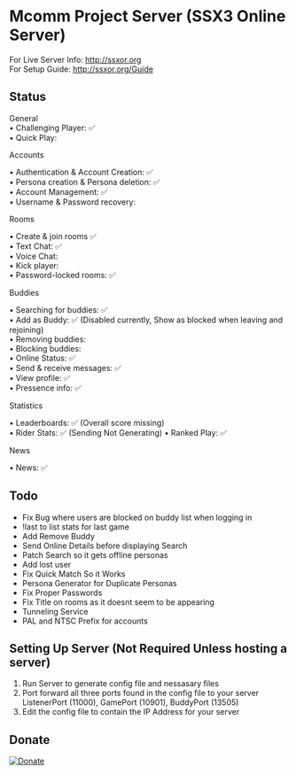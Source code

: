 ﻿# Mcomm Project Server (SSX3 Online Server)
For Live Server Info: http://ssxor.org  
For Setup Guide: http://ssxor.org/Guide

## Status
General  
• Challenging Player: ✅  
• Quick Play:  

Accounts  
  
• Authentication & Account Creation: ✅  
• Persona creation & Persona deletion: ✅  
• Account Management: ✅  
• Username & Password recovery:  

Rooms  

• Create & join rooms ✅  
• Text Chat: ✅  
• Voice Chat:  
• Kick player:  
• Password-locked rooms: ✅

Buddies  

• Searching for buddies: ✅  
• Add as Buddy: ✅ (Disabled currently, Show as blocked when leaving and rejoining)  
• Removing buddies:  
• Blocking buddies:  
• Online Status: ✅  
• Send & receive messages: ✅  
• View profile: ✅  
• Pressence info: ✅

Statistics  

• Leaderboards: ✅ (Overall score missing)  
• Rider Stats:  ✅ (Sending Not Generating)
• Ranked Play: ✅  

News  

• News: ✅

## Todo
- Fix Bug where users are blocked on buddy list when logging in
- !last to list stats for last game
- Add Remove Buddy
- Send Online Details before displaying Search
- Patch Search so it gets offline personas
- Add lost user
- Fix Quick Match So it Works
- Persona Generator for Duplicate Personas
- Fix Proper Passwords
- Fix Title on rooms as it doesnt seem to be appearing
- Tunneling Service
- PAL and NTSC Prefix for accounts

## Setting Up Server (Not Required Unless hosting a server)
1. Run Server to generate config file and nessasary files
2. Port forward all three ports found in the config file to your server ListenerPort (11000), GamePort (10901), BuddyPort (13505)
3. Edit the config file to contain the IP Address for your server

## Donate
[![Donate](https://www.paypalobjects.com/en_AU/i/btn/btn_donateCC_LG.gif)](https://www.paypal.com/donate/?business=VT6TG8KKZM98E&no_recurring=0&currency_code=AUD)

